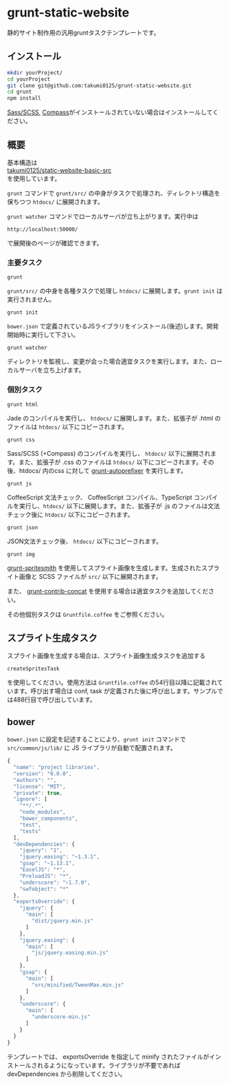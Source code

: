 grunt-static-website
===============================

静的サイト制作用の汎用gruntタスクテンプレートです。

## インストール
```bash
mkdir yourProject/
cd yourProject
git clone git@github.com:takumi0125/grunt-static-website.git
cd grunt
npm install
```
<a href="http://sass-lang.com/" target="_blank">Sass/SCSS</a>, <a href="http://compass-style.org/" target="_blank">Compass</a>がインストールされていない場合はインストールしてください。

## 概要

基本構造は  
<a href="https://github.com/takumi0125/static-website-basic-src" target="_blank">takumi0125/static-website-basic-src</a>  
を使用しています。


`grunt` コマンドで `grunt/src/` の中身がタスクで処理され、ディレクトリ構造を保ちつつ `htdocs/` に展開されます。

`grunt watcher` コマンドでローカルサーバが立ち上がります。実行中は
```
http://localhost:50000/
```
で展開後のページが確認できます。


### 主要タスク

```
grunt
```
`grunt/src/` の中身を各種タスクで処理し `htdocs/` に展開します。`grunt init` は実行されません。

```
grunt init
```
`bower.json` で定義されているJSライブラリをインストール(後述)します。開発開始時に実行して下さい。

```
grunt watcher
```
ディレクトリを監視し、変更が会った場合適宜タスクを実行します。また、ローカルサーバを立ち上げます。


### 個別タスク

```
grunt html
```
Jade のコンパイルを実行し、 `htdocs/` に展開します。また、拡張子が .html のファイルは `htdocs/` 以下にコピーされます。

```
grunt css
```
Sass/SCSS (+Compass) のコンパイルを実行し、 `htdocs/` 以下に展開されます。また、拡張子が .css のファイルは `htdocs/` 以下にコピーされます。その後、htdocs/ 内のcss に対して <a href="https://github.com/nDmitry/grunt-autoprefixer" target="_blank">grunt-autoprefixer</a> を実行します。

```
grunt js
```
CoffeeScript 文法チェック、 CoffeeScript コンパイル、TypeScript コンパイルを実行し、`htdocs/` 以下に展開します。また、拡張子が .js のファイルは文法チェック後に `htdocs/` 以下にコピーされます。

```
grunt json
```
JSON文法チェック後、 `htdocs/` 以下にコピーされます。

```
grunt img
```
<a href="https://github.com/Ensighten/grunt-spritesmith" target="_blank">grunt-spritesmith</a> を使用してスプライト画像を生成します。生成されたスプライト画像と SCSS ファイルが `src/` 以下に展開されます。

また、 <a href="https://github.com/gruntjs/grunt-contrib-concat" target="_blank">grunt-contrib-concat</a> を使用する場合は適宜タスクを追加してください。

その他個別タスクは `Gruntfile.coffee` をご参照ください。


## スプライト生成タスク

スプライト画像を生成する場合は、スプライト画像生成タスクを追加する
```
createSpritesTask
```
を使用してください。使用方法は `Gruntfile.coffee` の54行目以降に記載されています。呼び出す場合は conf, task が定義された後に呼び出します。サンプルでは488行目で呼び出しています。



## bower

`bower.json` に設定を記述することにより、`grunt init` コマンドで `src/common/js/lib/` に JS ライブラリが自動で配置されます。

```js
{
  "name": "project libraries",
  "version": "0.0.0",
  "authors": "",
  "license": "MIT",
  "private": true,
  "ignore": [
    "**/.*",
    "node_modules",
    "bower_components",
    "test",
    "tests"
  ],
  "devDependencies": {
    "jquery": "1",
    "jquery.easing": "~1.3.1",
    "gsap": "~1.13.1",
    "EaselJS": "*",
    "PreloadJS": "*",
    "underscore": "~1.7.0",
    "swfobject": "*"
  },
  "exportsOverride": {
    "jquery": {
      "main": [
        "dist/jquery.min.js"
      ]
    },
    "jquery.easing": {
      "main": [
        "js/jquery.easing.min.js"
      ]
    },
    "gsap": {
      "main": [
        "src/minified/TweenMax.min.js"
      ]
    },
    "underscore": {
      "main": [
        "underscore-min.js"
      ]
    }
  }
}

```

テンプレートでは、 exportsOverride を指定して minify されたファイルがインストールされるようになっています。ライブラリが不要であれば devDependencies から削除してください。
